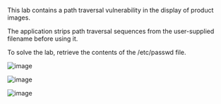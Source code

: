 This lab contains a path traversal vulnerability in the display of product images.

The application strips path traversal sequences from the user-supplied filename before using it.

To solve the lab, retrieve the contents of the /etc/passwd file.

![image](https://github.com/udayk01/Web-Security/assets/52235763/5fd7ee96-ac1a-4a5e-ba22-02155a213031)

![image](https://github.com/udayk01/Web-Security/assets/52235763/ece0bc39-8d58-43aa-bde3-05f7dd2470ad)

![image](https://github.com/udayk01/Web-Security/assets/52235763/faf23802-14c4-4840-b5a6-481eb1d6f2b3)
